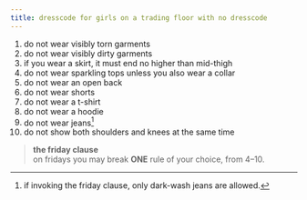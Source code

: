 ```yaml
---
title: dresscode for girls on a trading floor with no dresscode
---
```


1. do not wear visibly torn garments 
2. do not wear visibly dirty garments  
3. if you wear a skirt, it must end no higher than mid-thigh  
4. do not wear sparkling tops unless you also wear a collar  
5. do not wear an open back  
6. do not wear shorts  
7. do not wear a t-shirt  
8. do not wear a hoodie  
9. do not wear jeans[^1]
10. do not show both shoulders and knees at the same time  

> **the friday clause**  
on fridays you may break **ONE** rule of your choice, from 4–10.


[^1]: if invoking the friday clause, only dark-wash jeans are allowed.